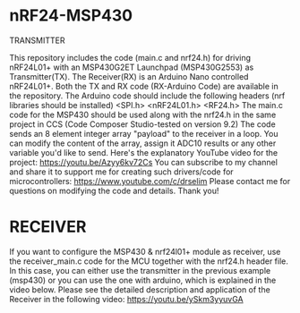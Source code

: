 # nRF24-MSP430
TRANSMITTER

This repository includes the code (main.c and nrf24.h) for driving nRF24L01+ with an MSP430G2ET Launchpad (MSP430G2553) as Transmitter(TX).
The Receiver(RX) is an Arduino Nano controlled nRF24L01+.
Both the TX and RX code (RX-Arduino Code) are available in the repository. The Arduino code should include the following headers (nrf libraries should be installed)
<SPI.h> <nRF24L01.h> <RF24.h>
The main.c code for the MSP430 should be used along with the nrf24.h in the same project in CCS (Code Composer Studio-tested on version 9.2)
The code sends an 8 element integer array "payload" to the receiver in a loop. You can modify the content of the array, assign it ADC10 results or any other variable you'd like to send. 
Here's the explanatory YouTube video for the project:
https://youtu.be/Azyy6kv72Cs
You can subscribe to my channel and share it to support me for creating such drivers/code for microcontrollers:
https://www.youtube.com/c/drselim
Please contact me for questions on modifying the code and details.
Thank you!


RECEIVER
===========
If you want to configure the MSP430 & nrf24l01+ module as receiver, use the receiver_main.c code for the MCU together with the nrf24.h header file. In this case, you can either use the transmitter in the previous example (msp430) or you can use the one with arduino, which is explained in the video below.
Please see the detailed description and application of the Receiver in the following video:
https://youtu.be/ySkm3yyuvGA
